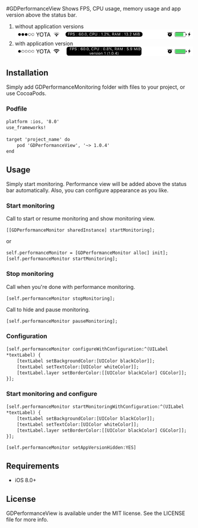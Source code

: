 #GDPerformanceView
Shows FPS, CPU usage, memory usage and app version above the status bar.

1. without application versions
![Alt text](performance_view.PNG?raw=true "Example PNG")
2. with application version
![Alt text](performance_view_2.PNG?raw=true "Example PNG")

## Installation
Simply add GDPerformanceMonitoring folder with files to your project, or use CocoaPods.

### Podfile
```
platform :ios, '8.0'
use_frameworks!

target 'project_name' do
	pod 'GDPerformanceView', '~> 1.0.4'
end
```

## Usage

Simply start monitoring. Performance view will be added above the status bar automatically.
Also, you can configure appearance as you like.

### Start monitoring

Call to start or resume monitoring and show monitoring view.

```
[[GDPerformanceMonitor sharedInstance] startMonitoring];
```

or

```
self.performanceMonitor = [GDPerformanceMonitor alloc] init];
[self.performanceMonitor startMonitoring];
```

### Stop monitoring

Call when you're done with performance monitoring.

```
[self.performanceMonitor stopMonitoring];
```

Call to hide and pause monitoring.

```
[self.performanceMonitor pauseMonitoring];
```

### Configuration

```
[self.performanceMonitor configureWithConfiguration:^(UILabel *textLabel) {
	[textLabel setBackgroundColor:[UIColor blackColor]];
	[textLabel setTextColor:[UIColor whiteColor]];
	[textLabel.layer setBorderColor:[[UIColor blackColor] CGColor]];
}];
```

### Start monitoring and configure

```
[self.performanceMonitor startMonitoringWithConfiguration:^(UILabel *textLabel) {
	[textLabel setBackgroundColor:[UIColor blackColor]];
	[textLabel setTextColor:[UIColor whiteColor]];
	[textLabel.layer setBorderColor:[[UIColor blackColor] CGColor]];
}];
```
```
[self.performanceMonitor setAppVersionHidden:YES]
```

## Requirements
- iOS 8.0+

## License
GDPerformanceView is available under the MIT license. See the LICENSE file for more info.
